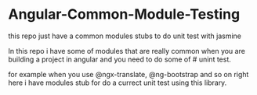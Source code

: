 # Angular-Common-Module-Testing
this repo just have a common modules stubs to do unit test with jasmine

In this repo i have some of modules that are  really common when you are building a project in angular and you need to do some of # unint test.

for example when you use @ngx-translate, @ng-bootstrap and so on right here i have modules stub for do a currect unit test using this library.



